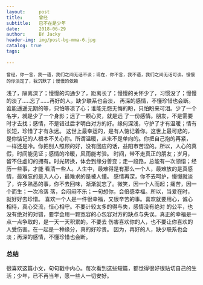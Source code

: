 ```yaml
---
layout:     post
title:      曾经
subtitle:   已不在是少年
date:       2018-06-29
author:     BY Jacky
header-img: img/post-bg-mma-6.jpg
catalog: true
tags:
    
---
```


    曾经，你一言，我一语，我们之间无话不谈；现在，你不言，我不语，我们之间无话可谈。慢慢的你淡定了，我沉默了；慢慢的依赖
浅了，隔离深了；慢慢的沟通少了，距离长了；慢慢的关怀少了，习惯没了；慢慢的淡了.....忘了......再好的人，缺少联系也会淡，
再深的感情，不懂珍惜也会断。
    谁能遥遥无期的等，只怕等凉了心；谁能无怨无悔的盼，只怕盼来可泪。少了一个名字，就是少了一个身影；远了一颗心灵，就是远
了一份感情。朋友，不是需要时才去找；感情，不是错过后才明白对方的好。缘何深浅，守护了才有温暖；情有长短，珍惜了才有永远。
    这世上最幸运的，是有人惦记着你。这世上最可悲的，是你惦记的人根本不关心你。所谓温暖，从来不是单向的。你把自己抱的再紧，
一样还是冷。你把别人照顾的好，没有回应的话，益阳市苦涩的。所以，人心的真假，时间能见证；感情的冷暖，风雨能考验。
    时间，带不走真正的朋友；岁月，留不住虚幻的拥有。时光转换，体会到缘分善变；走一段路，总能有一次领悟；经历一些事，才能
看清一些人。人生中，最难得是有那么一个人，最难放的是真感情，最难忘的是入人心，最难求的是被人懂。
    感情再深，你不去呵护，慢慢就淡了，许多熟悉的事，你不去回味，渐渐就忘了。微笑，因一个人而起；痛苦，因一个而生；一次冷落
落，会闷闷不乐；一句想你，会倍感幸福。所以，当爱在时，就好好去珍惜。
    喜欢一个人是一件很幸福，又很辛苦的事。喜欢就要用心，诚心相待，真心交流，恒心相守。不要计较太多的得与失，感情没有绝对
的公平，也没有绝对的对错，要学会用一颗宽容的心包容对方的缺点与失误。真正的幸福是一点一点争取的，是一天一天积累的。不要去
伤害喜欢你的人，也不要让你喜欢的人受伤害。在一起是一种缘分，真的好珍贵。
    因为，再好的人，缺少联系也会淡；再深的感情，不懂珍惜也会断。

### 总结
很喜欢这篇小文，句句戳中内心。每次看到这些短篇，都觉得很好很贴切自己的生活；少年，已不再当年，愿一些人一切安好。









